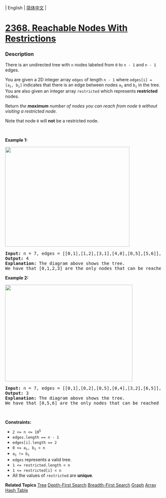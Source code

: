 | English | [简体中文](README.md) |

# [2368. Reachable Nodes With Restrictions](https://leetcode.cn/problems/reachable-nodes-with-restrictions)
 ### Description
<p>There is an undirected tree with <code>n</code> nodes labeled from <code>0</code> to <code>n - 1</code> and <code>n - 1</code> edges.</p>

<p>You are given a 2D integer array <code>edges</code> of length <code>n - 1</code> where <code>edges[i] = [a<sub>i</sub>, b<sub>i</sub>]</code> indicates that there is an edge between nodes <code>a<sub>i</sub></code> and <code>b<sub>i</sub></code> in the tree. You are also given an integer array <code>restricted</code> which represents <strong>restricted</strong> nodes.</p>

<p>Return <em>the <strong>maximum</strong> number of nodes you can reach from node </em><code>0</code><em> without visiting a restricted node.</em></p>

<p>Note that node <code>0</code> will <strong>not</strong> be a restricted node.</p>

<p>&nbsp;</p>
<p><strong class="example">Example 1:</strong></p>
<img alt="" src="https://assets.leetcode.com/uploads/2022/06/15/ex1drawio.png" style="width: 402px; height: 322px;" />
<pre>
<strong>Input:</strong> n = 7, edges = [[0,1],[1,2],[3,1],[4,0],[0,5],[5,6]], restricted = [4,5]
<strong>Output:</strong> 4
<strong>Explanation:</strong> The diagram above shows the tree.
We have that [0,1,2,3] are the only nodes that can be reached from node 0 without visiting a restricted node.
</pre>

<p><strong class="example">Example 2:</strong></p>
<img alt="" src="https://assets.leetcode.com/uploads/2022/06/15/ex2drawio.png" style="width: 412px; height: 312px;" />
<pre>
<strong>Input:</strong> n = 7, edges = [[0,1],[0,2],[0,5],[0,4],[3,2],[6,5]], restricted = [4,2,1]
<strong>Output:</strong> 3
<strong>Explanation:</strong> The diagram above shows the tree.
We have that [0,5,6] are the only nodes that can be reached from node 0 without visiting a restricted node.
</pre>

<p>&nbsp;</p>
<p><strong>Constraints:</strong></p>

<ul>
	<li><code>2 &lt;= n &lt;= 10<sup>5</sup></code></li>
	<li><code>edges.length == n - 1</code></li>
	<li><code>edges[i].length == 2</code></li>
	<li><code>0 &lt;= a<sub>i</sub>, b<sub>i</sub> &lt; n</code></li>
	<li><code>a<sub>i</sub> != b<sub>i</sub></code></li>
	<li><code>edges</code> represents a valid tree.</li>
	<li><code>1 &lt;= restricted.length &lt; n</code></li>
	<li><code>1 &lt;= restricted[i] &lt; n</code></li>
	<li>All the values of <code>restricted</code> are <strong>unique</strong>.</li>
</ul>

**Related Topics**  [Tree](https://leetcode.cn/tag/tree) [Depth-First Search](https://leetcode.cn/tag/depth-first-search) [Breadth-First Search](https://leetcode.cn/tag/breadth-first-search) [Graph](https://leetcode.cn/tag/graph) [Array](https://leetcode.cn/tag/array) [Hash Table](https://leetcode.cn/tag/hash-table) 